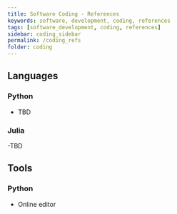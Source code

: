 ```yaml
---
title: Software Coding - References
keywords: software, development, coding, references
tags: [software_development, coding, references]
sidebar: coding_sidebar
permalink: /coding_refs
folder: coding
---
```


## Languages

### Python

- TBD

### Julia

-TBD
  
## Tools

### Python

- Online editor

